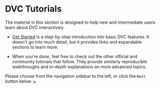 # DVC Tutorials

The material in this section is designed to help new and intermediate users
learn about DVC interactively.

- [Get Started](/doc/tutorials/get-started) is a step-by-step introduction into
  basic DVC features. It doesn't go into much detail, but it provides links and
  expandable sections to learn more.

- When you're done, feel free to check out the other official and community
  tutorials that follow. They provide similarly reproducible walkthroughs and
  in-depth explanations on more advanced topics.

Please choose from the navigation sidebar to the left, or click the `Next`
button below ↘
